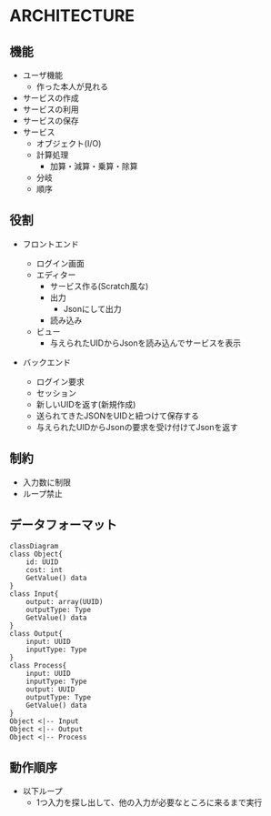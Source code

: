 # ARCHITECTURE

## 機能

- ユーザ機能
  - 作った本人が見れる
- サービスの作成
- サービスの利用
- サービスの保存
- サービス
  - オブジェクト(I/O)
  - 計算処理
    - 加算・減算・乗算・除算
  - 分岐
  - 順序

## 役割

- フロントエンド
  - ログイン画面
  - エディター
    - サービス作る(Scratch風な)
    - 出力
      - Jsonにして出力
    - 読み込み
  - ビュー
    - 与えられたUIDからJsonを読み込んでサービスを表示

- バックエンド
  - ログイン要求
  - セッション
  - 新しいUIDを返す(新規作成)
  - 送られてきたJSONをUIDと紐つけて保存する
  - 与えられたUIDからJsonの要求を受け付けてJsonを返す

## 制約

- 入力数に制限
- ループ禁止

## データフォーマット

```mermaid
classDiagram
class Object{
    id: UUID
    cost: int
    GetValue() data
}
class Input{
    output: array(UUID)
    outputType: Type
    GetValue() data
}
class Output{
    input: UUID
    inputType: Type
}
class Process{
    input: UUID
    inputType: Type
    output: UUID
    outputType: Type
    GetValue() data
}
Object <|-- Input
Object <|-- Output
Object <|-- Process
```

## 動作順序

- 以下ループ
  - 1つ入力を探し出して、他の入力が必要なところに来るまで実行
